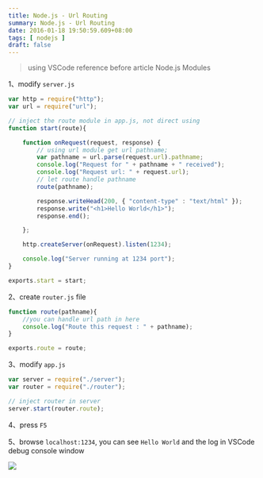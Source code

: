 ```yaml
---
title: Node.js - Url Routing
summary: Node.js - Url Routing
date: 2016-01-18 19:50:59.609+08:00
tags: [ nodejs ]
draft: false
---
```


> using VSCode
> reference before article Node.js Modules

1、modify `server.js` 

```js
var http = require("http");  
var url = require("url");

// inject the route module in app.js, not direct using
function start(route){

    function onRequest(request, response) {
        // using url module get url pathname;
        var pathname = url.parse(request.url).pathname;
        console.log("Request for " + pathname + " received");
        console.log("Request url: " + request.url);
        // let route handle pathname
        route(pathname); 

        response.writeHead(200, { "content-type" : "text/html" });
        response.write("<h1>Hello World</h1>");
        response.end();

    };

    http.createServer(onRequest).listen(1234);

    console.log("Server running at 1234 port");      
}

exports.start = start;  
```

2、create `router.js` file

```js
function route(pathname){  
    //you can handle url path in here
    console.log("Route this request : " + pathname);
}

exports.route = route;  
```

3、modify `app.js` 

```js
var server = require("./server");  
var router = require("./router");

// inject router in server
server.start(router.route);  
```

4、press `F5`

5、browse `localhost:1234`, you can see `Hello World` and the log in VSCode debug console window

![](/static/images/404.webp)